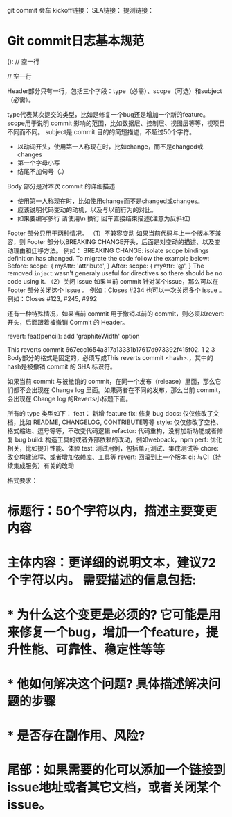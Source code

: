 git commit 会车
kickoff链接：
SLA链接：
提测链接：





# Git commit日志基本规范
<type>(<scope>): <subject>
// 空一行
<body>
// 空一行
<footer>

Header部分只有一行，包括三个字段：type（必需）、scope（可选）和subject（必需）。

type代表某次提交的类型，比如是修复一个bug还是增加一个新的feature。
scope用于说明 commit 影响的范围，比如数据层、控制层、视图层等等，视项目不同而不同。
subject是 commit 目的的简短描述，不超过50个字符。
- 以动词开头，使用第一人称现在时，比如change，而不是changed或changes
- 第一个字母小写
- 结尾不加句号（.）

Body 部分是对本次 commit 的详细描述
- 使用第一人称现在时，比如使用change而不是changed或changes。
- 应该说明代码变动的动机，以及与以前行为的对比。
- 如果要编写多行 请使用\n 换行 回车直接结束描述(注意为反斜杠)

Footer 部分只用于两种情况。
（1）不兼容变动
如果当前代码与上一个版本不兼容，则 Footer 部分以BREAKING CHANGE开头，后面是对变动的描述、以及变动理由和迁移方法。
例如：
BREAKING CHANGE: isolate scope bindings definition has changed.
To migrate the code follow the example below:
    Before:
    scope: {
      myAttr: 'attribute',
    }
    After:
    scope: {
      myAttr: '@',
    }
    The removed `inject` wasn't generaly useful for directives so there should be no code using it.
（2）关闭 Issue
如果当前 commit 针对某个issue，那么可以在 Footer 部分关闭这个 issue 。
例如：Closes #234
也可以一次关闭多个 issue 。
例如：Closes #123, #245, #992

还有一种特殊情况，如果当前 commit 用于撤销以前的 commit，则必须以revert:开头，后面跟着被撤销 Commit 的 Header。

revert: feat(pencil): add 'graphiteWidth' option

This reverts commit 667ecc1654a317a13331b17617d973392f415f02.
1
2
3
Body部分的格式是固定的，必须写成This reverts commit &lt;hash>.，其中的hash是被撤销 commit 的 SHA 标识符。

如果当前 commit 与被撤销的 commit，在同一个发布（release）里面，那么它们都不会出现在 Change log 里面。如果两者在不同的发布，那么当前 commit，会出现在 Change log 的Reverts小标题下面。



所有的 type 类型如下：
feat： 新增 feature
fix: 修复 bug
docs: 仅仅修改了文档，比如 README, CHANGELOG, CONTRIBUTE等等
style: 仅仅修改了空格、格式缩进、逗号等等，不改变代码逻辑
refactor: 代码重构，没有加新功能或者修复 bug
build: 构造工具的或者外部依赖的改动，例如webpack，npm
perf: 优化相关，比如提升性能、体验
test: 测试用例，包括单元测试、集成测试等
chore: 改变构建流程、或者增加依赖库、工具等
revert: 回滚到上一个版本
ci: 与CI（持续集成服务）有关的改动

格式要求：

# 标题行：50个字符以内，描述主要变更内容
#
# 主体内容：更详细的说明文本，建议72个字符以内。 需要描述的信息包括:
#
# * 为什么这个变更是必须的? 它可能是用来修复一个bug，增加一个feature，提升性能、可靠性、稳定性等等
# * 他如何解决这个问题? 具体描述解决问题的步骤
# * 是否存在副作用、风险?
#
# 尾部：如果需要的化可以添加一个链接到issue地址或者其它文档，或者关闭某个issue。
